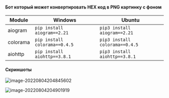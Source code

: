 #### Бот который может конвертировать HEX код в PNG картинку с фоном

| Module   | Windows                       | Ubuntu                         |
| -------- | ----------------------------- | ------------------------------ |
| aiogram  | `pip install aiogram==2.21`   | `pip3 install aiogram==2.21`   |
| colorama | `pip install colorama==0.4.5` | `pip3 install colorama==0.4.5` |
| aiohttp  | `pip install aiohttp==3.8.1`  | `pip3 install aiohttp==3.8.1`  |

#### Скриншоты

![image-20220804204845602](https://files.catbox.moe/0nhyex.png)

![image-20220804204901919](https://files.catbox.moe/avgztq.png)


